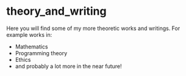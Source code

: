 # theory_and_writing
Here you will find some of my more theoretic works and writings.
For example works in:
- Mathematics
- Programming theory
- Ethics
- and probably a lot more in the near future!

